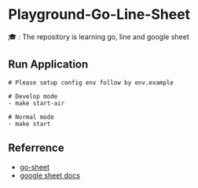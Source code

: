 # Playground-Go-Line-Sheet
🎓 : The repository is learning go, line and google sheet

## Run Application
```
# Please setup config env follow by env.example

# Develop mode
- make start-air

# Normal mode
- make start
```

## Referrence
- <a href="https://pkg.go.dev/google.golang.org/api@v0.122.0/sheets/v4#SpreadsheetsValuesService.Get">go-sheet</a>
- <a href="https://developers.google.com/sheets/api/guides/concepts#cell">google sheet docs</a>
